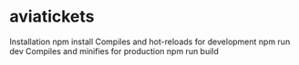 # aviatickets
Installation
npm install
Compiles and hot-reloads for development
npm run dev
Compiles and minifies for production
npm run build
